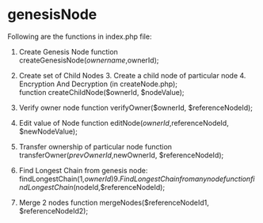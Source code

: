 # genesisNode


Following are the functions in index.php  file:
  1. Create Genesis Node 
	  function createGenesisNode($ownername,$ownerId);
  
  2. Create set of Child Nodes
		3. Create a child node of particular node
       4. Encryption And Decryption (in createNode.php);		
		function createChildNode($ownerId, $nodeValue);
	
  5. Verify owner node 
	  function verifyOwner($ownerId, $referenceNodeId);
	
  6. Edit value of Node 
	  function editNode($ownerId,$referenceNodeId, $newNodeValue);
	
  7. Transfer ownership of particular node 
	  function transferOwner($prevOwnerId,$newOwnerId, $referenceNodeId);
	
  8. Find Longest Chain from genesis node: findLongestChain(1,$ownerId)
		9. Find Longest Chain from any node
	  	function findLongestChain($nodeId,$referenceNodeId);
	
  10. Merge 2 nodes 
	function mergeNodes($referenceNodeId1, $referenceNodeId2);
